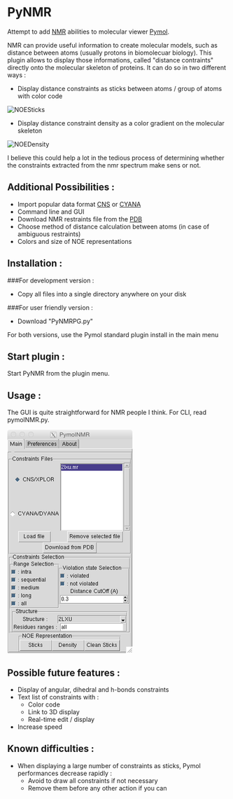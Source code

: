 PyNMR
=====
Attempt to add [NMR](http://en.wikipedia.org/wiki/Nuclear_magnetic_resonance) abilities to molecular viewer [Pymol](http://pymol.org).

NMR can provide useful information to create molecular models, such as distance between atoms (usually protons in biomolecuar biology).
This plugin allows to display those informations, called "distance contraints" directly onto the molecular skeleton of proteins.
It can do so in two different ways :

- Display distance constraints as sticks between atoms / group of atoms with color code

![NOESticks](pictures/sticks.tiff)

- Display distance constraint density as a color gradient on the molecular skeleton

![NOEDensity](pictures/density.tiff)

I believe this could help a lot in the tedious process of determining whether the 
constraints extracted from the nmr spectrum make sens or not.

Additional Possibilities :
---
- Import popular data format [CNS](http://cns-online.org) or [CYANA](http://www.cyana.org)
- Command line and GUI
- Download NMR restraints file from the [PDB](http://www.rcsb.org/pdb/home/home.do)
- Choose method of distance calculation between atoms (in case of ambiguous restraints)
- Colors and size of NOE representations

Installation :
------------
###For development version :
- Copy all files into a single directory anywhere on your disk

###For user friendly version :
- Download "PyNMRPG.py"

For both versions, use the Pymol standard plugin install in the main menu

Start plugin :
------------

Start PyNMR from the plugin menu.

Usage :
-----
The GUI is quite straightforward for NMR people I think. For CLI, read pymolNMR.py.

![Interface](pictures/mainWindow.tiff)

Possible future features :
------------------------

* Display of angular, dihedral and h-bonds constraints
* Text list of constraints with :
    * Color code
    * Link to 3D display
    * Real-time edit / display
* Increase speed

Known difficulties :
------------------
* When displaying a large number of constraints as sticks, Pymol performances decrease rapidly :
    * Avoid to draw all constraints if not necessary
    * Remove them before any other action if you can
